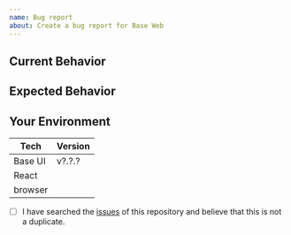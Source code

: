 ```yaml
---
name: Bug report
about: Create a bug report for Base Web
---
```


<!--- Provide a general summary of the issue in the Title above -->
<!--- Provide codesandbox that reproduces your issue - you can for one from  https://baseweb.design/ -->

## Current Behavior

<!---
    Describe what happens instead of the expected behavior.
-->

## Expected Behavior

<!---
    Describe what should happen.
-->

## Your Environment

<!--- Include as many relevant details about the environment with which you experienced the bug. -->

| Tech    | Version |
| ------- | ------- |
| Base UI | v?.?.?  |
| React   |         |
| browser |         |

- [ ] I have searched the [issues](https://github.com/uber-web/baseui/issues) of this repository and believe that this is not a duplicate.
